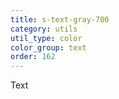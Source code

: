 ```yaml
---
title: s-text-gray-700
category: utils
util_type: color
color_group: text
order: 162
---
```

<div class="s-text-gray-700">Text</div>